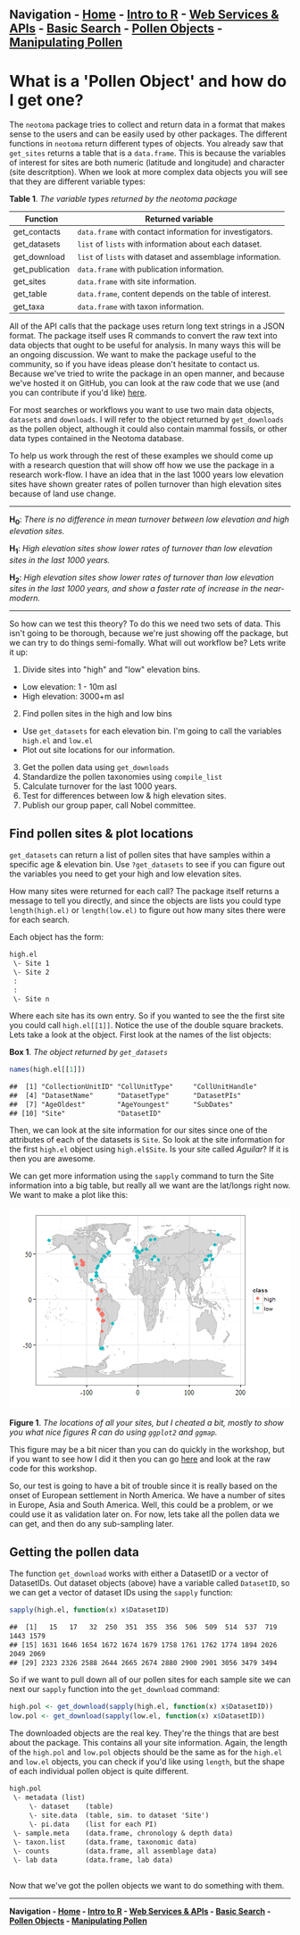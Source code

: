 **Navigation - [Home](https://github.com/SimonGoring/Neotoma-Workshop_Oct2013/blob/master/README.md) - [Intro to R](https://github.com/SimonGoring/Neotoma-Workshop_Oct2013/blob/master/IntroToR/IntroR_1.md) - [Web Services & APIs](https://github.com/SimonGoring/Neotoma-Workshop_Oct2013/blob/master/WebServices/WebServices.md) - [Basic Search](https://github.com/SimonGoring/Neotoma-Workshop_Oct2013/blob/master/BasicSearches/BasicSearches.md) - [Pollen Objects](https://github.com/SimonGoring/Neotoma-Workshop_Oct2013/blob/master/PollenObjects.md) - [Manipulating Pollen](https://github.com/SimonGoring/Neotoma-Workshop_Oct2013/blob/master/ManipulatingPollen.md)**
-------------------------------------




What is a 'Pollen Object' and how do I get one?
========================================================
The `neotoma` package tries to collect and return data in a format that makes sense to the users and can be easily used by other packages.  The different functions in `neotoma` return different types of objects.  You already saw that `get_sites` returns a table that is a `data.frame`.  This is because the variables of interest for sites are both numeric (latitude and longitude) and character (site descritption).  When we look at more complex data objects you will see that they are different variable types:

**Table 1**. *The variable types returned by the neotoma package*

**Function** | **Returned variable**
------------ | ---------------------
get_contacts | `data.frame` with contact information for investigators.
get_datasets | `list` of `lists` with information about each dataset.
get_download | `list` of `lists` with dataset and assemblage information.
get_publication | `data.frame` with publication information.
get_sites | `data.frame` with site information.
get_table | `data.frame`, content depends on the table of interest.
get_taxa | `data.frame` with taxon information.

All of the API calls that the package uses return long text strings in a JSON format.  The package itself uses R commands to convert the raw text into data objects that ought to be useful for analysis.  In many ways this will be an ongoing discussion.  We want to make the package useful to the community, so if you have ideas please don't hesitate to contact us.  Because we've tried to write the package in an open manner, and because we've hosted it on GitHub, you can look at the raw code that we use (and you can contribute if you'd like) [here](https://github.com/ropensci/neotoma).

For most searches or workflows you want to use two main data objects, `datasets` and `downloads`.  I will refer to the object returned by `get_downloads` as the pollen object, although it could also contain mammal fossils, or other data types contained in the Neotoma database.

To help us work through the rest of these examples we should come up with a research question that will show off how we use the package in a research work-flow.  I have an idea that in the last 1000 years low elevation sites have shown greater rates of pollen turnover than high elevation sites because of land use change.

-------------------------------------------------

**H<sub>0</sub>**: *There is no difference in mean turnover between low elevation and high elevation sites.*

**H<sub>1</sub>**: *High elevation sites show lower rates of turnover than low elevation sites in the last 1000 years.*

**H<sub>2</sub>**: *High elevation sites show lower rates of turnover than low elevation sites in the last 1000 years, and show a faster rate of increase in the near-modern.*

-------------------------------------------------

So how can we test this theory?  To do this we need two sets of data.  This isn't going to be thorough, because we're just showing off the package, but we can try to do things semi-fomally.  What will out workflow be?  Lets write it up:

1.  Divide sites into "high" and "low" elevation bins.
  * Low elevation:  1 - 10m asl
  * High elevation: 3000+m asl
2.  Find pollen sites in the high and low bins
  * Use `get_datasets` for each elevation bin.  I'm going to call the variables `high.el` and `low.el`
  * Plot out site locations for our information.
3.  Get the pollen data using `get_downloads`
4.  Standardize the pollen taxonomies using `compile_list`
5.  Calculate turnover for the last 1000 years.
6.  Test for differences between low & high elevation sites.
7.  Publish our group paper, call Nobel committee.

Find pollen sites & plot locations
----------------------------------------
`get_datasets` can return a list of pollen sites that have samples within a specific age & elevation bin.  Use `?get_datasets` to see if you can figure out the variables you need to get your high and low elevation sites.




How many sites were returned for each call?  The package itself returns a message to tell you directly, and since the objects are lists you could type `length(high.el)` or `length(low.el)` to figure out how many sites there were for each search.

Each object has the form:

```
high.el
 \- Site 1
 \- Site 2
 :
 :
 \- Site n
```

Where each site has its own entry.  So if you wanted to see the the first site you could call `high.el[[1]]`.  Notice the use of the double square brackets.  Lets take a look at the object.  First look at the names of the list objects:

**Box 1**. *The object returned by `get_datasets`*

```r
names(high.el[[1]])
```

```
##  [1] "CollectionUnitID" "CollUnitType"     "CollUnitHandle"  
##  [4] "DatasetName"      "DatasetType"      "DatasetPIs"      
##  [7] "AgeOldest"        "AgeYoungest"      "SubDates"        
## [10] "Site"             "DatasetID"
```


Then, we can look at the site information for our sites since one of the attributes of each of the datasets is `Site`.  So look at the site information for the first `high.el` object using `high.el$Site`.  Is your site called *Aguilar*?  If it is then you are awesome.

We can get more information using the `sapply` command to turn the Site information into a big table, but really all we want are the lat/longs right now.  We want to make a plot like this:

![plot of chunk unnamed-chunk-4](figure/unnamed-chunk-4.png) 

**Figure 1**. *The locations of all your sites, but I cheated a bit, mostly to show you what nice figures R can do using `ggplot2` and `ggmap`.*

This figure may be a bit nicer than you can do quickly in the workshop, but if you want to see how I did it then you can go [here]() and look at the raw code for this workshop.

So, our test is going to have a bit of trouble since it is really based on the onset of European settlement in North America.  We have a number of sites in Europe, Asia and South America.  Well, this could be a problem, or we could use it as validation later on.  For now, lets take all the pollen data we can get, and then do any sub-sampling later.

Getting the pollen data
---------------------------------------------

The function `get_download` works with either a DatasetID or a vector of DatasetIDs.  Out dataset objects (above) have a variable called `DatasetID`, so we can get a vector of dataset IDs using the `sapply` function:


```r
sapply(high.el, function(x) x$DatasetID)
```

```
##  [1]   15   17   32  250  351  355  356  506  509  514  537  719 1443 1579
## [15] 1631 1646 1654 1672 1674 1679 1758 1761 1762 1774 1894 2026 2049 2069
## [29] 2323 2326 2588 2644 2665 2674 2880 2900 2901 3056 3479 3494
```


So if we want to pull down all of our pollen sites for each sample site we can next our `sapply` function into the `get_download` command:


```r
high.pol <- get_download(sapply(high.el, function(x) x$DatasetID))
low.pol <- get_download(sapply(low.el, function(x) x$DatasetID))
```


The downloaded objects are the real key.  They're the things that are best about the package.  This contains all your site information.  Again, the length of the `high.pol` and `low.pol` objects should be the same as for the `high.el` and `low.el` objects, you can check if you'd like using `length`, but the shape of each individual pollen object is quite different.

```
high.pol
 \- metadata (list)
     \- dataset    (table)
     \- site.data  (table, sim. to dataset 'Site')
     \- pi.data    (list for each PI)
 \- sample.meta    (data.frame, chronology & depth data)
 \- taxon.list     (data.frame, taxonomic data)
 \- counts         (data.frame, all assemblage data)
 \- lab data       (data.frame, lab data)
 
```

Now that we've got the pollen objects we want to do something with them.

-----------------

**Navigation - [Home](https://github.com/SimonGoring/Neotoma-Workshop_Oct2013/blob/master/README.md) - [Intro to R](https://github.com/SimonGoring/Neotoma-Workshop_Oct2013/blob/master/IntroToR/IntroR_1.md) - [Web Services & APIs](https://github.com/SimonGoring/Neotoma-Workshop_Oct2013/blob/master/WebServices/WebServices.md) - [Basic Search](https://github.com/SimonGoring/Neotoma-Workshop_Oct2013/blob/master/BasicSearches/BasicSearches.md) - [Pollen Objects](https://github.com/SimonGoring/Neotoma-Workshop_Oct2013/blob/master/PollenObjects/PollenObjects.md) - [Manipulating Pollen](https://github.com/SimonGoring/Neotoma-Workshop_Oct2013/blob/master/ManipulatingPollen/manipulating.pollen.md)**
